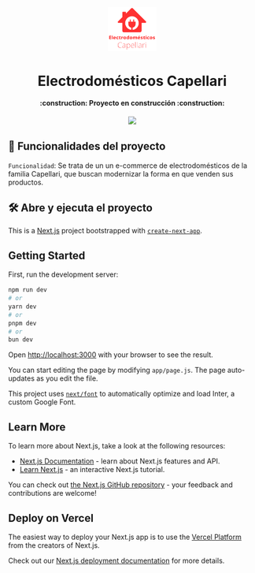 <p align=center>
    <img 
        src="./public/Logo.png"
        width="20%"
    >
</p>

<h1 align="center"> Electrodomésticos Capellari </h1>

<h4 align="center">
    :construction: Proyecto en construcción :construction:
</h4>

<p align="center">
   <img src="https://img.shields.io/badge/STATUS-EN%20DESAROLLO-green">
</p>

## :hammer: Funcionalidades del proyecto

`Funcionalidad`: Se trata de un un e-commerce de electrodomésticos de la familia Capellari, que buscan modernizar la forma en que venden sus productos.


## 🛠️ Abre y ejecuta el proyecto
This is a [Next.js](https://nextjs.org/) project bootstrapped with [`create-next-app`](https://github.com/vercel/next.js/tree/canary/packages/create-next-app).

## Getting Started

First, run the development server:

```bash
npm run dev
# or
yarn dev
# or
pnpm dev
# or
bun dev
```

Open [http://localhost:3000](http://localhost:3000) with your browser to see the result.

You can start editing the page by modifying `app/page.js`. The page auto-updates as you edit the file.

This project uses [`next/font`](https://nextjs.org/docs/basic-features/font-optimization) to automatically optimize and load Inter, a custom Google Font.

## Learn More

To learn more about Next.js, take a look at the following resources:

- [Next.js Documentation](https://nextjs.org/docs) - learn about Next.js features and API.
- [Learn Next.js](https://nextjs.org/learn) - an interactive Next.js tutorial.

You can check out [the Next.js GitHub repository](https://github.com/vercel/next.js/) - your feedback and contributions are welcome!

## Deploy on Vercel

The easiest way to deploy your Next.js app is to use the [Vercel Platform](https://vercel.com/new?utm_medium=default-template&filter=next.js&utm_source=create-next-app&utm_campaign=create-next-app-readme) from the creators of Next.js.

Check out our [Next.js deployment documentation](https://nextjs.org/docs/deployment) for more details.
